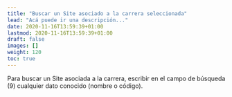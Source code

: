 ```yaml
---
title: "Buscar un Site asociado a la carrera seleccionada"
lead: "Acá puede ir una descripción..."
date: 2020-11-16T13:59:39+01:00
lastmod: 2020-11-16T13:59:39+01:00
draft: false
images: []
weight: 120
toc: true
---
```


Para buscar un Site asociada a la carrera, escribir en el campo de búsqueda (9) cualquier dato conocido (nombre o código).

